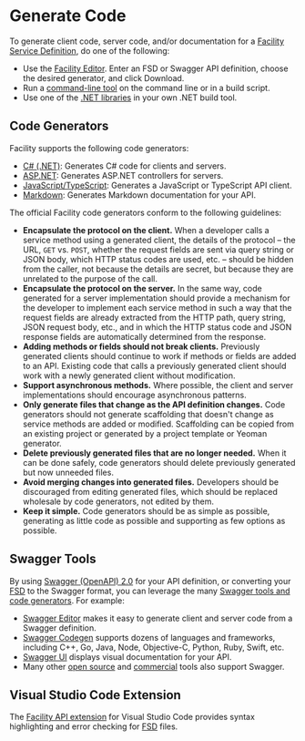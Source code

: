 # Generate Code

To generate client code, server code, and/or documentation for a [Facility Service Definition](/define), do one of the following:

* Use the [Facility Editor](/editor). Enter an FSD or Swagger API definition, choose the desired generator, and click Download.
* Run a [command-line tool](/generate/tools) on the command line or in a build script.
* Use one of the [.NET libraries](https://github.com/FacilityApi) in your own .NET build tool.

## Code Generators

Facility supports the following code generators:

* [C# (.NET)](/generate/csharp): Generates C# code for clients and servers.
* [ASP.NET](/generate/aspnet): Generates ASP.NET controllers for servers.
* [JavaScript/TypeScript](/generate/javascript): Generates a JavaScript or TypeScript API client.
* [Markdown](/generate/markdown): Generates Markdown documentation for your API.

The official Facility code generators conform to the following guidelines:

* **Encapsulate the protocol on the client.** When a developer calls a service method using a generated client, the details of the protocol – the URL, `GET` vs. `POST`, whether the request fields are sent via query string or JSON body, which HTTP status codes are used, etc. – should be hidden from the caller, not because the details are secret, but because they are unrelated to the purpose of the call.
* **Encapsulate the protocol on the server.** In the same way, code generated for a server implementation should provide a mechanism for the developer to implement each service method in such a way that the request fields are already extracted from the HTTP path, query string, JSON request body, etc., and in which the HTTP status code and JSON response fields are automatically determined from the response.
* **Adding methods or fields should not break clients.** Previously generated clients should continue to work if methods or fields are added to an API. Existing code that calls a previously generated client should work with a newly generated client without modification.
* **Support asynchronous methods.** Where possible, the client and server implementations should encourage asynchronous patterns.
* **Only generate files that change as the API definition changes.** Code generators should not generate scaffolding that doesn't change as service methods are added or modified. Scaffolding can be copied from an existing project or generated by a project template or Yeoman generator.
* **Delete previously generated files that are no longer needed.** When it can be done safely, code generators should delete previously generated but now unneeded files.
* **Avoid merging changes into generated files.** Developers should be discouraged from editing generated files, which should be replaced wholesale by code generators, not edited by them.
* **Keep it simple.** Code generators should be as simple as possible, generating as little code as possible and supporting as few options as possible.

## Swagger Tools

By using [Swagger (OpenAPI) 2.0](/define/swagger) for your API definition, or converting your [FSD](/define/fsd) to the Swagger format, you can leverage the many [Swagger tools and code generators](https://swagger.io/tools/). For example:

* [Swagger Editor](https://swagger.io/swagger-editor/) makes it easy to generate client and server code from a Swagger definition.
* [Swagger Codegen](https://swagger.io/swagger-codegen/) supports dozens of languages and frameworks, including C++, Go, Java, Node, Objective-C, Python, Ruby, Swift, etc.
* [Swagger UI](https://swagger.io/swagger-ui/) displays visual documentation for your API.
* Many other [open source](https://swagger.io/open-source-integrations/) and [commercial](https://swagger.io/commercial-tools/) tools also support Swagger.

## Visual Studio Code Extension

The [Facility API extension](https://marketplace.visualstudio.com/items?itemName=davedunkin.facility-vscode) for Visual Studio Code provides syntax highlighting and error checking for [FSD](/define/fsd) files.

